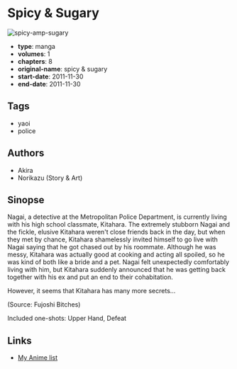 # Spicy &amp; Sugary

![spicy-amp-sugary](https://cdn.myanimelist.net/images/manga/1/166009.jpg)

-   **type**: manga
-   **volumes**: 1
-   **chapters**: 8
-   **original-name**: spicy & sugary
-   **start-date**: 2011-11-30
-   **end-date**: 2011-11-30

## Tags

-   yaoi
-   police

## Authors

-   Akira
-   Norikazu (Story & Art)

## Sinopse

Nagai, a detective at the Metropolitan Police Department, is currently living with his high school classmate, Kitahara. The extremely stubborn Nagai and the fickle, elusive Kitahara weren't close friends back in the day, but when they met by chance, Kitahara shamelessly invited himself to go live with Nagai saying that he got chased out by his roommate. Although he was messy, Kitahara was actually good at cooking and acting all spoiled, so he was kind of both like a bride and a pet. Nagai felt unexpectedly comfortably living with him, but Kitahara suddenly announced that he was getting back together with his ex and put an end to their cohabitation.

However, it seems that Kitahara has many more secrets...

(Source: Fujoshi Bitches)

Included one-shots: Upper Hand, Defeat

## Links

-   [My Anime list](https://myanimelist.net/manga/91917/Spicy___Sugary)
